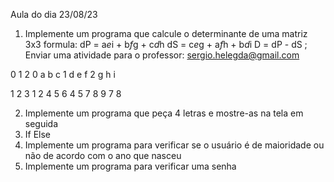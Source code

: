 Aula do dia 23/08/23

1. Implemente um programa que calcule o determinante de uma matriz 3x3 formula: dP = a*e*i + b*f*g + c*d*h  dS = c*e*g + a*f*h + b*d*i   D = dP - dS ;  Enviar uma atividade para o professor: sergio.helegda@gmail.com

  0 1 2
0 a b c 
1 d e f
2 g h i

1 2 3 1 2
4 5 6 4 5
7 8 9 7 8

2. Implemente um programa que peça 4 letras e mostre-as na tela em seguida
3. If Else
4. Implemente um programa para verificar se o usuário é de maioridade ou não de acordo com o ano que nasceu
4. Implemente um programa para verificar uma senha
